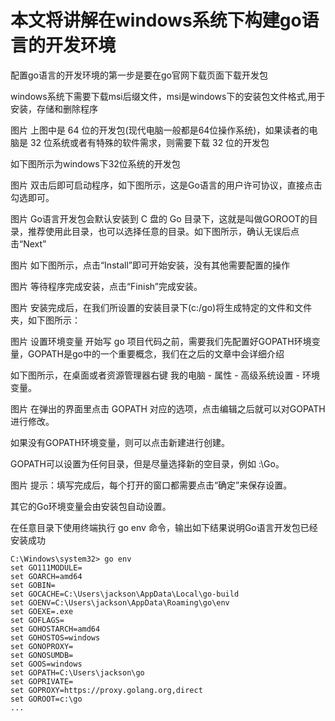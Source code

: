 # 本文将讲解在windows系统下构建go语言的开发环境

配置go语言的开发环境的第一步是要在go官网下载页面下载开发包

windows系统下需要下载msi后缀文件，msi是windows下的安装包文件格式,用于安装，存储和删除程序

图片
上图中是 64 位的开发包(现代电脑一般都是64位操作系统)，如果读者的电脑是 32 位系统或者有特殊的软件需求，则需要下载 32 位的开发包

如下图所示为windows下32位系统的开发包

图片
双击后即可启动程序，如下图所示，这是Go语言的用户许可协议，直接点击勾选即可。

图片
Go语言开发包会默认安装到 C 盘的 Go 目录下，这就是叫做GOROOT的目录，推荐使用此目录，也可以选择任意的目录。如下图所示，确认无误后点击“Next”

图片
如下图所示，点击“Install”即可开始安装，没有其他需要配置的操作

图片
等待程序完成安装，点击“Finish”完成安装。

图片
安装完成后，在我们所设置的安装目录下(c:/go)将生成特定的文件和文件夹，如下图所示：

图片
设置环境变量
开始写 go 项目代码之前，需要我们先配置好GOPATH环境变量，GOPATH是go中的一个重要概念，我们在之后的文章中会详细介绍

如下图所示，在桌面或者资源管理器右键 我的电脑 - 属性 - 高级系统设置 - 环境变量。

图片
在弹出的界面里点击 GOPATH 对应的选项，点击编辑之后就可以对GOPATH进行修改。

如果没有GOPATH环境变量，则可以点击新建进行创建。

GOPATH可以设置为任何目录，但是尽量选择新的空目录，例如 :\Go。

图片
提示：填写完成后，每个打开的窗口都需要点击“确定”来保存设置。

其它的Go环境变量会由安装包自动设置。

在任意目录下使用终端执行 go env 命令，输出如下结果说明Go语言开发包已经安装成功
```
C:\Windows\system32> go env
set GO111MODULE=
set GOARCH=amd64
set GOBIN=
set GOCACHE=C:\Users\jackson\AppData\Local\go-build
set GOENV=C:\Users\jackson\AppData\Roaming\go\env
set GOEXE=.exe
set GOFLAGS=
set GOHOSTARCH=amd64
set GOHOSTOS=windows
set GONOPROXY=
set GONOSUMDB=
set GOOS=windows
set GOPATH=C:\Users\jackson\go
set GOPRIVATE=
set GOPROXY=https://proxy.golang.org,direct
set GOROOT=c:\go
...
```